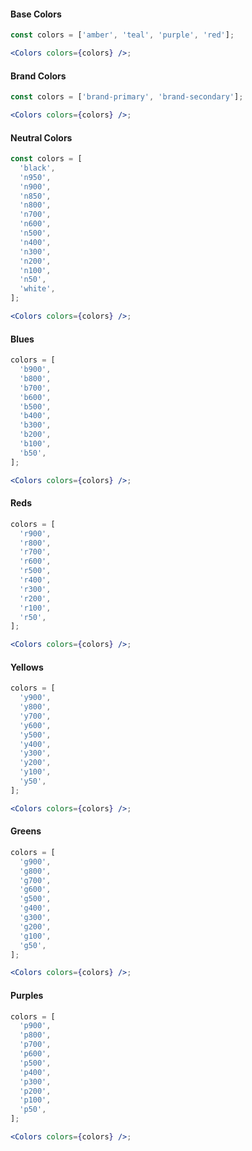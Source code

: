 #### Base Colors

```jsx
const colors = ['amber', 'teal', 'purple', 'red'];

<Colors colors={colors} />;
```

#### Brand Colors

```jsx
const colors = ['brand-primary', 'brand-secondary'];

<Colors colors={colors} />;
```

#### Neutral Colors

```jsx
const colors = [
  'black',
  'n950',
  'n900',
  'n850',
  'n800',
  'n700',
  'n600',
  'n500',
  'n400',
  'n300',
  'n200',
  'n100',
  'n50',
  'white',
];

<Colors colors={colors} />;
```

#### Blues

```jsx
colors = [
  'b900',
  'b800',
  'b700',
  'b600',
  'b500',
  'b400',
  'b300',
  'b200',
  'b100',
  'b50',
];

<Colors colors={colors} />;
```

#### Reds

```jsx
colors = [
  'r900',
  'r800',
  'r700',
  'r600',
  'r500',
  'r400',
  'r300',
  'r200',
  'r100',
  'r50',
];

<Colors colors={colors} />;
```

#### Yellows

```jsx
colors = [
  'y900',
  'y800',
  'y700',
  'y600',
  'y500',
  'y400',
  'y300',
  'y200',
  'y100',
  'y50',
];

<Colors colors={colors} />;
```

#### Greens

```jsx
colors = [
  'g900',
  'g800',
  'g700',
  'g600',
  'g500',
  'g400',
  'g300',
  'g200',
  'g100',
  'g50',
];

<Colors colors={colors} />;
```

#### Purples

```jsx
colors = [
  'p900',
  'p800',
  'p700',
  'p600',
  'p500',
  'p400',
  'p300',
  'p200',
  'p100',
  'p50',
];

<Colors colors={colors} />;
```
